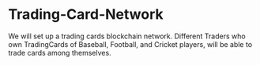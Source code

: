 # Trading-Card-Network
We will set up a trading cards blockchain network. Different Traders who own TradingCards of Baseball, Football, and Cricket players, will be able to trade cards among themselves.
